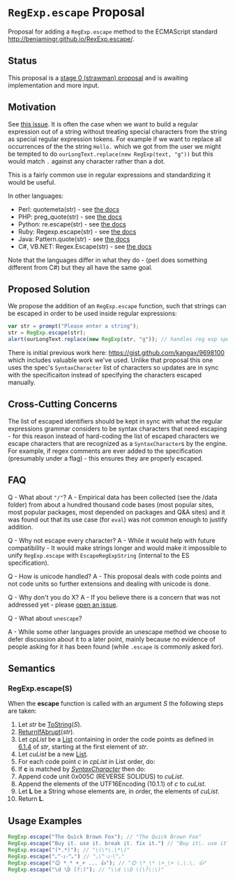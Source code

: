 # `RegExp.escape` Proposal

Proposal for adding a `RegExp.escape` method to the ECMAScript standard http://benjamingr.github.io/RexExp.escape/.

## Status

This proposal is a [stage 0 (strawman) proposal](https://docs.google.com/document/d/1QbEE0BsO4lvl7NFTn5WXWeiEIBfaVUF7Dk0hpPpPDzU/edit#) and is awaiting implementation and more input.

## Motivation

See [this issue](https://esdiscuss.org/topic/regexp-escape). It is often the case when we want to build a regular expression out of a string without treating special characters from the string as special regular expression tokens. For example if we want to replace all occurrences of the the string `Hello.` which we got from the user we might be tempted to do `ourLongText.replace(new RegExp(text, "g"))` but this would match `.` against any character rather than a dot.

This is a fairly common use in regular expressions and standardizing it would be useful.

In other languages:

 - Perl: quotemeta(str) - see [the docs](http://perldoc.perl.org/functions/quotemeta.html)
 - PHP: preg_quote(str) - see [the docs](http://php.net/manual/en/function.preg-quote.php)
 - Python: re.escape(str) - see [the docs](https://docs.python.org/3/library/re.html#re.escape)
 - Ruby: Regexp.escape(str) - see [the docs](http://ruby-doc.org/core-2.2.0/Regexp.html#method-c-escape)
 - Java: Pattern.quote(str) - see [the docs](http://docs.oracle.com/javase/7/docs/api/java/util/regex/Pattern.html#quote(java.lang.String))
 - C#, VB.NET: Regex.Escape(str) - see [the docs](https://msdn.microsoft.com/en-us/library/system.text.regularexpressions.regex.escape.aspx)

Note that the languages differ in what they do - (perl does something different from C#) but they all have the same goal.

## Proposed Solution

We propose the addition of an `RegExp.escape` function, such that strings can be escaped in order to be used inside regular expressions:

```js
var str = prompt("Please enter a string");
str = RegExp.escape(str);
alert(ourLongText.replace(new RegExp(str, "g")); // handles reg exp special tokens with the replacement.
```

There is initial previous work here: https://gist.github.com/kangax/9698100 which includes valuable work we've used. Unlike that proposal this one uses the spec's `SyntaxCharacter` list of characters so updates are in sync with the specificaiton instead of specifying the characters escaped manually.

## Cross-Cutting Concerns

The list of escaped identifiers should be kept in sync with what the regular expressions grammar considers to be syntax characters that need escaping - for this reason instead of hard-coding the list of escaped characters we escape characters that are recognized as a `SyntaxCharacter`s by the engine. For example, if regex comments are ever added to the specification (presumably under a flag) - this ensures they are properly escaped.

## FAQ

 Q - What about `"/"`?
 A - Empirical data has been collected (see the /data folder) from about a hundred thousand code bases (most popular sites, most popular packages, most depended on packages and Q&A sites) and it was found out that its use case (for `eval`) was not common enough to justify addition.

 Q - Why not escape every character?
 A - While it would help with future compatibility - It would make strings longer and would make it impossible to unify `RegExp.escape` with `EscapeRegExpString` (internal to the ES specification).

 Q - How is unicode handled?
 A - This proposal deals with code points and not code units so further extensions and dealing with unicode is done.

 Q - Why don't you do X?
 A - If you believe there is a concern that was not addressed yet - please [open an issue](https://github.com/benjamingr/RexExp.escape/issues).

Q - What about `unescape`?

A - While some other languages provide an unescape method we choose to defer discussion about it to a later point, mainly because no evidence of people asking for it has been found (while `.escape` is commonly asked for).

## Semantics

### RegExp.escape(S)

When the **escape** function is called with an argument *S* the following steps are taken:

1. Let *str* be [ToString](http://people.mozilla.org/~jorendorff/es6-draft.html#sec-tostring)(*S*).
2. [ReturnIfAbrupt](http://people.mozilla.org/~jorendorff/es6-draft.html#sec-returnifabrupt)(*str*).
3. Let *cpList* be a [List](http://people.mozilla.org/~jorendorff/es6-draft.html#sec-list-and-record-specification-type) containing in order the code points as defined in [6.1.4](http://people.mozilla.org/~jorendorff/es6-draft.html#sec-ecmascript-language-types-string-type) of *str*, starting at the first element of *str*.
4. Let *cuList* be a new [List](http://people.mozilla.org/~jorendorff/es6-draft.html#sec-list-and-record-specification-type).
5. For each code point *c* in *cpList* in List order, do:
 1. If **c** is matched by [*SyntaxCharacter*](http://people.mozilla.org/~jorendorff/es6-draft.html#sec-patterns) then do:
   1. Append code unit 0x005C (REVERSE SOLIDUS) to *cuList*.
 2. Append the elements of the UTF16Encoding (10.1.1) of *c* to *cuList*.
6. Let **L** be a String whose elements are, in order, the elements of *cuList*.
7. Return **L**.

## Usage Examples

```js
RegExp.escape("The Quick Brown Fox"); // "The Quick Brown Fox"
RegExp.escape("Buy it. use it. break it. fix it.") // "Buy it\. use it\. break it\. fix it\."
RegExp.escape("(*.*)"); // "\(\*\.\*\)"
RegExp.escape("｡^･ｪ･^｡") // "｡\^･ｪ･\^｡"
RegExp.escape("😊 *_* +_+ ... 👍"); // "😊 \*_\* \+_\+ \.\.\. 👍"
RegExp.escape("\d \D (?:)"); // "\\d \\D \(\?\:\)"
```
